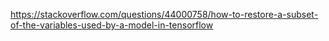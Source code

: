 https://stackoverflow.com/questions/44000758/how-to-restore-a-subset-of-the-variables-used-by-a-model-in-tensorflow
